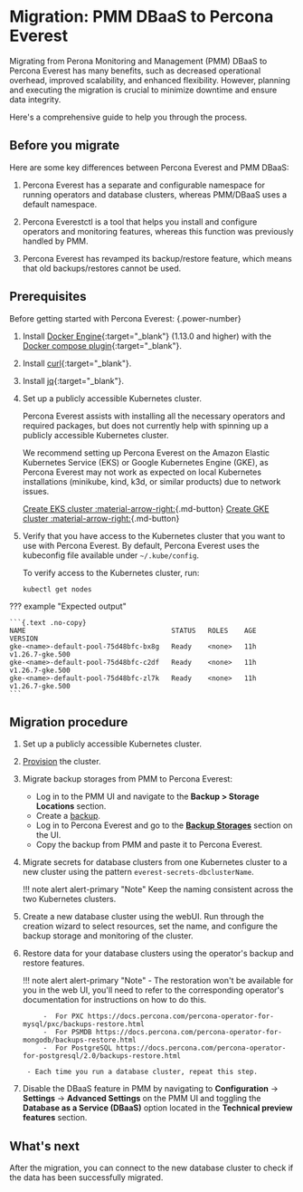 # Migration: PMM DBaaS to Percona Everest

Migrating from Perona Monitoring and Management (PMM) DBaaS to Percona Everest has many benefits, such as decreased operational overhead, improved scalability, and enhanced flexibility. However, planning and executing the migration is crucial to minimize downtime and ensure data integrity. 

Here's a comprehensive guide to help you through the process.


## Before you migrate

Here are some key differences between Percona Everest and PMM DBaaS:

1. Percona Everest has a separate and configurable namespace for running operators and database clusters, whereas PMM/DBaaS uses a default namespace.

2. Percona Everestctl is a tool that helps you install and configure operators and monitoring features, whereas this function was previously handled by PMM.

3. Percona Everest has revamped its backup/restore feature, which means that old backups/restores cannot be used.


## Prerequisites

Before getting started with Percona Everest:
{.power-number}

1. Install [Docker Engine](https://docs.docker.com/engine/install){:target="_blank"} (1.13.0 and higher) with the [Docker compose plugin](https://docs.docker.com/compose/install/){:target="_blank"}.

2. Install [curl](https://everything.curl.dev/get){:target="_blank"}.

3. Install [jq](https://jqlang.github.io/jq/){:target="_blank"}.

4. Set up a publicly accessible Kubernetes cluster. 

    Percona Everest assists with installing all the necessary operators and required packages, but does not currently help with spinning up a publicly accessible Kubernetes cluster.

    We recommend setting up Percona Everest on the Amazon Elastic Kubernetes Service (EKS) or Google Kubernetes Engine (GKE), as Percona Everest may not work as expected on local Kubernetes installations (minikube, kind, k3d, or similar products) due to network issues.

   
    [Create EKS cluster :material-arrow-right:](quickstart-guide/eks.md){.md-button} [Create GKE cluster :material-arrow-right:](quickstart-guide/gke.md){.md-button}

5. Verify that you have access to the Kubernetes cluster that you want to use with Percona Everest. By default, Percona Everest uses the kubeconfig file available under `~/.kube/config`. 

    To verify access to the Kubernetes cluster, run:
   
    ```sh 
    kubectl get nodes
    ```

??? example "Expected output"
    
    ```{.text .no-copy}
    NAME                                    STATUS   ROLES    AGE   VERSION
    gke-<name>-default-pool-75d48bfc-bx8g   Ready    <none>   11h   v1.26.7-gke.500
    gke-<name>-default-pool-75d48bfc-c2df   Ready    <none>   11h   v1.26.7-gke.500
    gke-<name>-default-pool-75d48bfc-zl7k   Ready    <none>   11h   v1.26.7-gke.500
    ```


## Migration procedure

1. Set up a publicly accessible Kubernetes cluster.
2. [Provision](use/db_provision.md) the cluster.
3. Migrate backup storages from PMM to Percona Everest:

    - Log in to the PMM UI and navigate to the **Backup > Storage Locations** section.
    - Create a [backup](https://docs.percona.com/percona-monitoring-and-management/get-started/backup/index.html).
    - Log in to Percona Everest and go to the **[Backup Storages](use/backupRestore.md)** section on the UI.
    - Copy the backup from PMM and paste it to Percona Everest.

4. Migrate secrets for database clusters from one Kubernetes cluster to a new cluster using the pattern `everest-secrets-dbclusterName`. 
   
    !!! note alert alert-primary "Note"
        Keep the naming consistent across the two Kubernetes clusters.

5. Create a new database cluster using the webUI. Run through the creation wizard to select resources, set the name, and configure the backup storage and monitoring of the cluster.
6. Restore data for your database clusters using the operator's backup and restore features.

    !!! note alert alert-primary "Note"
        - The restoration won't be available for you in the web UI, you'll need to refer to the corresponding operator's documentation for instructions on how to do this.

            -  For PXC https://docs.percona.com/percona-operator-for-mysql/pxc/backups-restore.html
            -  For PSMDB https://docs.percona.com/percona-operator-for-mongodb/backups-restore.html
            -  For PostgreSQL https://docs.percona.com/percona-operator-for-postgresql/2.0/backups-restore.html

        - Each time you run a database cluster, repeat this step.

8. Disable the DBaaS feature in PMM by navigating to <i class="uil uil-cog"></i> **Configuration** → <i class="uil uil-setting"></i> **Settings** → **Advanced Settings** on the PMM UI and toggling <i class="uil uil-toggle-off"></i> the **Database as a Service (DBaaS)** option located in the **Technical preview features** section.

## What's next

After the migration, you can connect to the new database cluster to check if the data has been successfully migrated.


